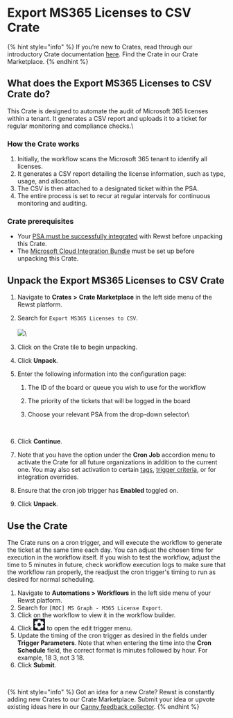 # Export MS365 Licenses to CSV Crate

{% hint style="info" %}
If you’re new to Crates, read through our introductory Crate documentation [here](https://docs.rewst.help/prebuilt-automations/crates). Find the Crate in our Crate Marketplace.
{% endhint %}

## What does the Export MS365 Licenses to CSV Crate do?

This Crate is designed to automate the audit of Microsoft 365 licenses within a tenant. It generates a CSV report and uploads it to a ticket for regular monitoring and compliance checks.\


### How the Crate works

1. &#x20;Initially, the workflow scans the Microsoft 365 tenant to identify all licenses.
2. It generates a CSV report detailing the license information, such as type, usage, and allocation.
3. The CSV is then attached to a designated ticket within the PSA.
4. The entire process is set to recur at regular intervals for continuous monitoring and auditing.

### Crate prerequisites

* Your [PSA must be successfully integrated](../../configuration/integrations/top-5-integration-types-get-started-with-integrations-in-rewst.md#psa-integrations) with Rewst before unpacking this Crate.&#x20;
* The [Microsoft Cloud Integration Bundle](../../configuration/integrations/integration-guides/microsoft-cloud-integration-bundle/) must be set up before unpacking this Crate.

## Unpack the Export MS365 Licenses to CSV Crate

1. Navigate to **Crates** **>** **Crate Marketplace** in the left side menu of the Rewst platform.
2. Search for `Export MS365 Licenses to CSV`.\
   \
   ![](<../../../.gitbook/assets/Screenshot 2025-09-22 at 10.01.26 AM.png>)\

3. Click on the Crate tile to begin unpacking.
4. Click **Unpack**.
5. Enter the following information into the configuration page:
   1. The ID of the board or queue you wish to use for the workflow
   2. The priority of the tickets that will be logged in the board
   3.  Choose your relevant PSA from the drop-down selector\


       <figure><img src="../../../.gitbook/assets/Screenshot 2025-09-22 at 10.04.36 AM.png" alt=""><figcaption></figcaption></figure>
6. Click **Continue**.
7. Note that you have the option under the **Cron Job** accordion menu to activate the Crate for all future organizations in addition to the current one. You may also set activation to certain [tags](https://docs.rewst.help/documentation/settings/tags-in-rewst), [trigger criteria](https://docs.rewst.help/documentation/automations/intro-to-triggers/trigger-criteria), or for integration overrides.
8. Ensure that the cron job trigger has **Enabled** toggled on.
9. Click **Unpack**.

## Use the Crate

The Crate runs on a cron trigger, and will execute the workflow to generate the ticket at the same time each day. You can adjust the chosen time for execution in the workflow itself. If you wish to test the workflow, adjust the time to 5 minutes in future, check workflow execution logs to make sure that the workflow ran properly, the readjust the cron trigger's timing to run as desired for normal scheduling.

1. Navigate to **Automations > Workflows** in the left side menu of your Rewst platform.
2. Search for `[ROC] MS Graph - M365 License Export`.
3. Click on the workflow to view it in the workflow builder.
4. Click <img src="../../../.gitbook/assets/image (189).png" alt="" data-size="line"> to open the edit trigger menu.
5. Update the timing of the cron trigger as desired in the fields under **Trigger Parameters**. Note that when entering the time into the **Cron Schedule** field, the correct format is minutes followed by hour. For example, 18 3, not 3 18.
6. Click **Submit**.

<figure><img src="../../../.gitbook/assets/Screenshot 2025-09-22 at 10.31.33 AM.png" alt=""><figcaption></figcaption></figure>

{% hint style="info" %}
Got an idea for a new Crate? Rewst is constantly adding new Crates to our Crate Marketplace. Submit your idea or upvote existing ideas here in our [Canny feedback collector](https://rewst.canny.io/crates).
{% endhint %}
